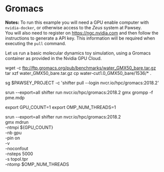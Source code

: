# Gromacs

__Notes:__ To run this example you will need a GPU enable computer with `nvidia-docker`, or otherwise access to the _Zeus_ system at Pawsey.  
You will also need to register on https://ngc.nvidia.com and then follow the instructions to generate a API key. 
This information will be required when executing the `pull` command.

Let us run a basic molecular dynamics toy simulation, using a Gromacs container as provided in the Nvidia GPU Cloud.  


wget -c ftp://ftp.gromacs.org/pub/benchmarks/water_GMX50_bare.tar.gz
tar xzf water_GMX50_bare.tar.gz
cp water-cut1.0_GMX50_bare/1536/* .


sg $PAWSEY_PROJECT -c 'shifter pull --login nvcr.io/hpc/gromacs:2018.2'


srun --export=all shifter run nvcr.io/hpc/gromacs:2018.2 gmx grompp -f pme.mdp


export GPU_COUNT=1
export OMP_NUM_THREADS=1

srun --export=all shifter run nvcr.io/hpc/gromacs:2018.2 \
    gmx mdrun \
    -ntmpi ${GPU_COUNT} \
    -nb gpu \
    -pin on \
    -v \
    -noconfout \
    -nsteps 5000 \
    -s topol.tpr \
    -ntomp $OMP_NUM_THREADS